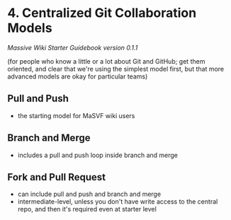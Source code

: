 # 4. Centralized Git Collaboration Models
*Massive Wiki Starter Guidebook version 0.1.1*

(for people who know a little or a lot about Git and GitHub; get them oriented, and clear that we're using the simplest model first, but that more advanced models are okay for particular teams)

## Pull and Push
- the starting model for MaSVF wiki users

## Branch and Merge
- includes a pull and push loop inside branch and merge

## Fork and Pull Request
- can include pull and push and branch and merge
- intermediate-level, unless you don't have write access to the central repo, and then it's required even at starter level